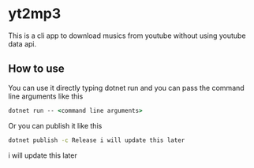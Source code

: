 # yt2mp3  
This is a cli app to download musics from youtube without using youtube data api.
## How to use
You can use it directly typing dotnet run and you can pass the command line arguments like this
```cmd
dotnet run -- <command line arguments>
```
Or you can publish it like this
```cmd
dotnet publish -c Release i will update this later
```
i will update this later

